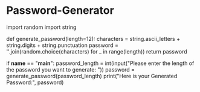 # Password-Generator
import random
import string

def generate_password(length=12):
    characters = string.ascii_letters + string.digits + string.punctuation
    password = ''.join(random.choice(characters) for _ in range(length))
    return password

if __name__ == "__main__":
    password_length = int(input("Please enter the length of the password you want to generate: "))
    password = generate_password(password_length)
    print("Here is your Generated Password:", password)
